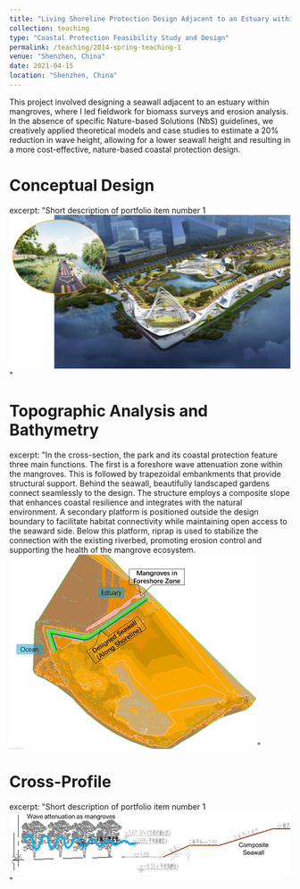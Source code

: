 ```yaml
---
title: "Living Shoreline Protection Design Adjacent to an Estuary within Mangroves"
collection: teaching
type: "Coastal Protection Feasibility Study and Design"
permalink: /teaching/2014-spring-teaching-1
venue: "Shenzhen, China"
date: 2021-04-15
location: "Shenzhen, China"
---
```


This project involved designing a seawall adjacent to an estuary within mangroves, where I led fieldwork for biomass surveys and erosion analysis. In the absence of specific Nature-based Solutions (NbS) guidelines, we creatively applied theoretical models and case studies to estimate a 20% reduction in wave height, allowing for a lower seawall height and resulting in a more cost-effective, nature-based coastal protection design.

Conceptual Design
======
excerpt: "Short description of portfolio item number 1<br/><img src='/images/work1-1.png'>"


Topographic Analysis and Bathymetry
======

excerpt: "In the cross-section, the park and its coastal protection feature three main functions. The first is a foreshore wave attenuation zone within the mangroves. This is followed by trapezoidal embankments that provide structural support. Behind the seawall, beautifully landscaped gardens connect seamlessly to the design. 
The structure employs a composite slope that enhances coastal resilience and integrates with the natural environment. A secondary platform is positioned outside the design boundary to facilitate habitat connectivity while maintaining open access to the seaward side. Below this platform, riprap is used to stabilize the connection with the existing riverbed, promoting erosion control and supporting the health of the mangrove ecosystem. <br/><img src='/images/work1-2.png'>"


Cross-Profile
======
excerpt: "Short description of portfolio item number 1<br/><img src='/images/work1-3.png'>"
